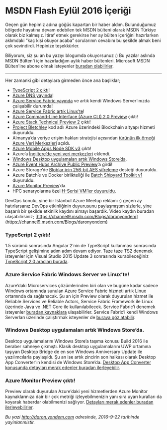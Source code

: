 # MSDN Flash Eylül 2016 İçeriği
Geçen gün hepimiz adına göğüs kapartan bir haber aldım. Bulunduğumuz bölgede hayatına devam edebilen tek MSDN bülteni olarak MSDN Türkiye olarak biz kalmışız. İtiraf etmek gerekirse her ay bülten içeriğini hazırlarken aklımdaki “kaç kişi okuyor acaba” sorularının cevabını bu şekilde almak beni çok sevindirdi. Hepinize teşekkürler. 

Biliyorum, siz şu an bu yazıyı blogumda okuyorsunuz :) Bu yazılar aslında MSDN Bülten'i için hazırladığım aylık haber bültenleri. Microsoft MSDN Bülten'ine abone olmak isteyenler [buradan olabilirler](https://profile.microsoft.com/RegSysProfileCenter/default.aspx?lc=1033).

--------

Her zamanki gibi detaylara girmeden önce ana başlıklar;


* [TypeScript 2 çıktı](https://blogs.msdn.microsoft.com/typescript/2016/09/22/announcing-typescript-2-0/)!   
* [Azure DNS yayında](https://azure.microsoft.com/en-us/blog/azure-dns-general-availability/ )!  
* [Azure Service Fabric yayında](https://azure.microsoft.com/en-us/blog/azure-service-fabric-for-windows-server-now-ga/) ve artık kendi Windows Server’ınızda çalışabilir durumda!   
* [Azure Service Fabric artık Linux’te](https://azure.microsoft.com/en-us/documentation/articles/service-fabric-linux-overview/ )!   
* [Azure Command-Line Interface (Azure CLI) 2.0 Preview](http://github.com/azure/azure-cli ) çıktı!   
* [Azure Stack Technical Preview 2](https://azure.microsoft.com/en-us/overview/azure-stack/) çıktı!   
* [Project Bletchley](https://azure.microsoft.com/en-us/blog/project-bletchley-blockchain-infrastructure-made-easy/ ) kod adlı Azure üzerindeki Blockchain altyapı hizmeti duyuruldu.   
* Almanya’da veriye erişim hakları stratejisi açısından [türünün ilk örneği Azure Veri Merkezleri](http://blogs.microsoft.com/blog/2016/09/21/microsoft-cloud-expands-with-first-of-its-kind-offering-for-europe/ ) açıldı.   
* [Azure Mobile Apps Node SDK v3](https://azure.microsoft.com/en-us/blog/announcing-the-release-of-azure-mobile-apps-node-sdk-v3-0-0/ ) çıktı!   
* Azure’a [İngiltere’de yeni veri merkezleri](https://azure.microsoft.com/en-us/blog/microsoft-azure-now-available-from-uk-datacenters/ ) eklendi.   
* [Windows Desktop uygulamaları artık Windows Store’da](https://blogs.windows.com/buildingapps/2016/09/14/apps-built-using-the-desktop-bridge-now-available-in-the-windows-store/#mdSligcYtcGWqW7V.97 ).   
* [Azure Event Hubs Archive Public Preview](https://azure.microsoft.com/en-us/blog/azure-event-hubs-archive-in-public-preview/ )’a girdi!   
* Azure Storage’de [Bloblar için 256-bit AES şifreleme](https://azure.microsoft.com/en-gb/documentation/articles/storage-service-encryption/) desteği duyuruldu.   
* Azure Batch’e ve Docker birlikteliği ile [Batch Shipyard Toolkit v1](https://azure.github.io/batch-shipyard/) duyuruldu.    
* [Azure Monitor Preview](https://azure.microsoft.com/en-us/blog/announcing-the-public-preview-of-azure-monitor/ )’da.   
* HPC senaryolarına özel [H-Serisi VM’ler duyuruldu](https://azure.microsoft.com/en-us/blog/availability-of-h-series-vms-in-microsoft-azure/ ).   

DevOps konulu, yine bir Istanbul Azure Meetup reklamı :) geçen ay hatırlarsanız DevOps etkinliğinin duyurusunu paylaşmıştım sizlerle, yine başarılı bir şekilde etkinlik kaydını almayı başardık. Video kaydın buradan ulaşabilirsiniz; [https://channel9.msdn.com/Blogs/daronyondem](https://channel9.msdn.com/Blogs/daronyondem)   

### TypeScript 2 çıktı! 
1.5 sürümü sonrasında Angular 2’nin de TypeScript kullanması sonrasında TypeScript gelişimine adım adım devam ediyor. Taze taze TS2 denemek isteyenler için Visual Studio 2015 Update 3 sonrasında kurabileceğiniz [TypeScript 2.0 araçları burada](http://download.microsoft.com/download/6/D/8/6D8381B0-03C1-4BD2-AE65-30FF0A4C62DA/TS2.0.3-TS-release20-nightly-20160921.1/TypeScript_Dev14Full.exe).   

### Azure Service Fabric Windows Server ve Linux’te!
Azure’daki Microservices çözümlerinden biri olan ve bugüne kadar sadece Windows ortamında sunulan Azure Service Fabric hizmeti artık Linux ortamında da sağlanacak. Şu an için Preview olarak duyurulan hizmet ile Reliable Services ve Reliable Actors, Service Fabric Framework ile Linux üzerinde Java ve .NET Core ile kullanılabilecek. Service Fabric’i denemek isteyenler [buradan kaynaklara](https://azure.microsoft.com/en-us/documentation/learning-paths/service-fabric/) ulaşabilirler. Service Fabric’i kendi Windows Serverları üzerinde çalıştırmak isteyenler de [buraya göz atabilir](https://azure.microsoft.com/en-us/documentation/articles/service-fabric-cluster-creation-for-windows-server/ ).   

### Windows Desktop uygulamaları artık Windows Store’da.

Desktop uygulamalarını Windows Store’a taşıma konusu Build 2016 ile beraber sahneye çıkmıştı. Klasik desktop uygulamalarını UWP ortamına taşıyan Desktop Bridge de en son Windows Anniversary Update ile yazılımcılarla paylaşıldı. Şu an ise artık zincirin son halkası olarak Desktop App Converter’ın kendisi de Windows Store’da. [Desktop App Converter konusunda detayları merak edenler buradan ilerleyebilir](https://msdn.microsoft.com/en-us/windows/uwp/porting/desktop-to-uwp-run-desktop-app-converter ).   

### Azure Monitor Preview çıktı!

Preview olarak duyurulan Azure’daki yeni hizmetlerden Azure Monitor kaynaklarınıza dair bir çok metriği izleyebilmenizin yanı sıra uyarı kuralları da koyarak haberdar olabilmenizi sağlıyor. [Detayları merak edenler buradan ilerleyebilirler](https://azure.microsoft.com/en-us/blog/announcing-the-public-preview-of-azure-monitor/ 
).

*Bu yazi http://daron.yondem.com adresinde, 2016-9-22 tarihinde yayinlanmistir.*
